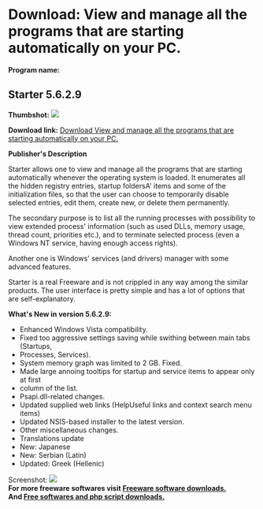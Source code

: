# Download: View and manage all the programs that are starting automatically on your PC.

**Program name:**

## Starter 5.6.2.9

  
**Thumbshot:** ![](http://www.freewarefiles.com/screenshot/starter5629_md.gif)   
  
**Download link:** [Download View and manage all the programs that are starting automatically on your PC.](http://freesoftwares.boysofts.com/Starter_program_16222.html)  
  


**Publisher's Description**  
  


Starter allows one to view and manage all the programs that are starting automatically whenever the operating system is loaded. It enumerates all the hidden registry entries, startup foldersA' items and some of the initialization files, so that the user can choose to temporarily disable selected entries, edit them, create new, or delete them permanently. 

The secondary purpose is to list all the running processes with possibility to view extended process' information (such as used DLLs, memory usage, thread count, priorities etc.), and to terminate selected process (even a Windows NT service, having enough access rights).

Another one is Windows' services (and drivers) manager with some advanced features.

Starter is a real Freeware and is not crippled in any way among the similar products. The user interface is pretty simple and has a lot of options that are self-explanatory.

**What's New in version 5.6.2.9:**

  * Enhanced Windows Vista compatibility. 
  * Fixed too aggressive settings saving while swithing between main tabs (Startups, 
  * Processes, Services). 
  * System memory graph was limited to 2 GB. Fixed. 
  * Made large annoing tooltips for startup and service items to appear only at first 
  * column of the list. 
  * Psapi.dll-related changes. 
  * Updated supplied web links (HelpUseful links and context search menu items) 
  * Updated NSIS-based installer to the latest version. 
  * Other miscellaneous changes. 
  * Translations update 
  * New: Japanese 
  * New: Serbian (Latin) 
  * Updated: Greek (Hellenic) 

  
  
Screenshot: ![](http://www.freewarefiles.com/screenshot/starter5629.gif)   
**For more freeware softwares visit [Freeware software downloads.](http://freesoftwares.boysofts.com/)**   
**And [Free softwares and php script downloads.](http://www.boysofts.com/)**
